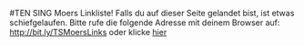 #TEN SING Moers Linkliste!
Falls du auf dieser Seite gelandet bist, ist etwas schiefgelaufen. Bitte rufe die folgende Adresse mit deinem Browser auf: http://bit.ly/TSMoersLinks oder klicke [hier](http://bit.ly/TSMoersLinks)
